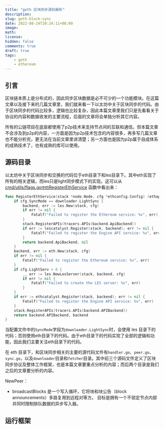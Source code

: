 ```yaml
---
title: "geth 区块同步源码解析"
description:
slug: geth-block-sync
date: 2022-08-24T20:24:11+08:00
image:
math:
license:
hidden: false
comments: true
draft: true
tags:
    - geth
    - ethereum
---
```


## 引言

区块链本质上是分布式的，因此同步区块数据是必不可少的一个功能模块。在这篇文章以及接下来的几篇文章里，我们就来看一下以太坊中关于区块同步的代码。由于区块同步的代码比较多，逻辑也比较复杂，因此本篇文章里我们只是先看看关于协议的内容和数据收发的主要流程，后面的文章将会单独分析其它内容。

所有的公链项目在底层都使用了p2p技术来支持节点间的互联和通信。但本篇文章不会涉及到p2p的内容，一方面是因为p2p技术包含的内容很多，再多写几篇文章也不能分析完，更无法在当前文章里讲清楚；另一方面也是因为p2p属于自成体系的成熟技术了，也有成熟的库可以使用。

## 源码目录

以太坊中关于区块同步和交换的代码位于eth目录下和les目录下。其中eth实现了所有的相关逻辑，而les只是light同步模式下的实现。这可以从 [cmd/utils/flags.go`中的`RegisterEthService](https://github.com/ethereum/go-ethereum/blob/c4a662176ec11b9d5718904ccefee753637ab377/cmd/utils/flags.go#L2004) 函数中看出来：

```go
func RegisterEthService(stack *node.Node, cfg *ethconfig.Config) (ethapi.Backend, *eth.Ethereum) {
    if cfg.SyncMode == downloader.LightSync {
        backend, err := les.New(stack, cfg)
        if err != nil {
            Fatalf("Failed to register the Ethereum service: %v", err)
        }
        stack.RegisterAPIs(tracers.APIs(backend.ApiBackend))
        if err := lescatalyst.Register(stack, backend); err != nil {
            Fatalf("Failed to register the Engine API service: %v", err)
        }
        return backend.ApiBackend, nil
    }
    backend, err := eth.New(stack, cfg)
    if err != nil {
        Fatalf("Failed to register the Ethereum service: %v", err)
    }
    if cfg.LightServ > 0 {
        _, err := les.NewLesServer(stack, backend, cfg)
        if err != nil {
            Fatalf("Failed to create the LES server: %v", err)
        }
    }
    if err := ethcatalyst.Register(stack, backend); err != nil {
        Fatalf("Failed to register the Engine API service: %v", err)
    }
    stack.RegisterAPIs(tracers.APIs(backend.APIBackend))
    return backend.APIBackend, backend
}
```

当配置文件中的`SyncMode`字段为`downloader.LightSync`时，会使用 les 目录下的代码；否则使用eth目录下的代码。由于eth目录下的代码实现了全部的逻辑和功能，因此我们主要关注eth目录下的代码。

在 eth 目录下，和区块同步相关的主要的源代码文件有`handler.go`、`peer.go`、`sync.go`，以及`downloader`目录和`fetcher`目录。其中前三个源码文件定义了区块同步协议及整体工作框架，也是本篇文章要重点分析的内容；而后两个目录是我们之后的文章要分析的内容。

NewPeer：

- broadcastBlocks 是一个写入循环，它将块和块公告（block announcements）多路复用到远程对等方。 目标是拥有一个不锁定节点内部并同时限制排队数据的异步写入器。

## 运行框架

[^1]: 参考文章：[https://yangzhe.me/2019/04/14/ethereum-protocol/](https://yangzhe.me/2019/04/14/ethereum-protocol/)